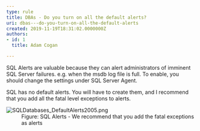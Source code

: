 ```yaml
---
type: rule
title: DBAs - Do you turn on all the default alerts?
uri: dbas---do-you-turn-on-all-the-default-alerts
created: 2019-11-19T18:31:02.0000000Z
authors:
- id: 1
  title: Adam Cogan

---
```




<span class='intro'> <p class="ssw15-rteElement-P">SQL Alerts are valuable because they can alert administrators of imminent SQL Server failures. e.g. when the msdb log file is full. To enable, you should change the settings under SQL Server Agent.​<br></p> </span>

<dl class="image"><dt>​SQL has no default alerts. You will have to create them, and I recommend that you add all the fatal level exceptions to alerts.<br></dt></dl><dl class="image"><dt><img src="./SQLDatabases_DefaultAlerts2005.png" alt="SQLDatabases_DefaultAlerts2005.png" /><br></dt><dd>Figure&#58;&#160;SQL Alerts - We recommend that you add the fatal exceptions as alerts​​</dd></dl>


